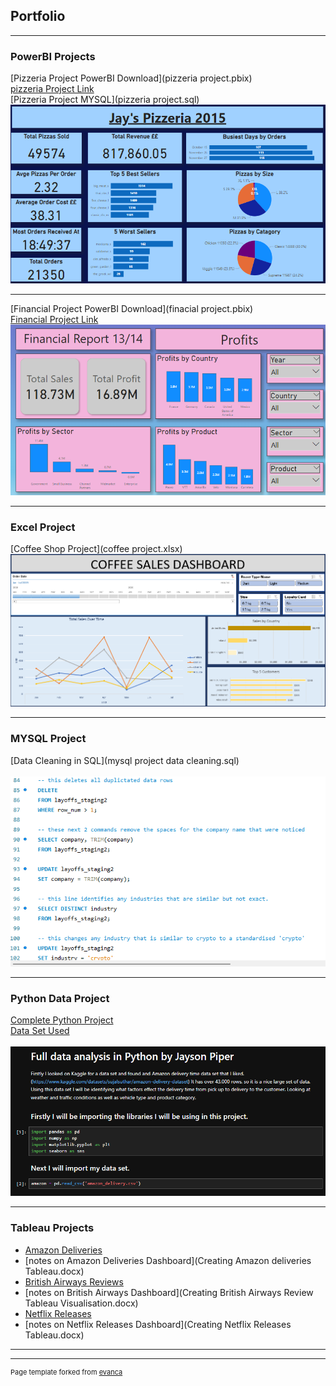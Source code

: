 ## Portfolio

---

### PowerBI Projects

[Pizzeria Project PowerBI Download](pizzeria project.pbix)
<br>
[pizzeria Project Link](https://app.powerbi.com/groups/me/reports/87f7ba59-cc39-4990-8c00-eca8061c112b/595a53e08a3a9e718177?experience=power-bi)
<br>
[Pizzeria Project MYSQL](pizzeria project.sql)
<img src="Screenshot 2024-07-21 174841.png"/>

---
[Financial Project PowerBI Download](finacial project.pbix)
<br>
[Financial Project Link](https://app.powerbi.com/groups/me/reports/569a06d0-b962-4c48-9c1f-4f114f149d19/c374d50cdb58a230506b?experience=power-bi)
<img src="Screenshot 2024-07-21 170214.png"/>

---
### Excel Project

[Coffee Shop Project](coffee project.xlsx)
<img src="Screenshot 2024-07-21 171117.png"/>

---
### MYSQL Project
[Data Cleaning in SQL](mysql project data cleaning.sql)
<br><br>
<img src="Screenshot 2024-07-22 161259.png"/>

---
### Python Data Project
[Complete Python Project](Python_amazon_data_analysis.ipynb)
<br>
[Data Set Used](amazon_delivery.csv)
<br><br>
<img src="Screenshot 2024-07-25 120956.png"/>

---
### Tableau Projects

- [Amazon Deliveries](https://public.tableau.com/app/profile/jayson.piper6574/viz/AmazonDeliveries/Dashboard1)
- [notes on Amazon Deliveries Dashboard](Creating Amazon deliveries Tableau.docx)
- [British Airways Reviews](https://public.tableau.com/app/profile/jayson.piper6574/viz/BritishAirwaysReview_17190600113250/Dashboard1)
- [notes on British Airways Dashboard](Creating British Airways Review Tableau Visualisation.docx)
- [Netflix Releases](https://public.tableau.com/app/profile/jayson.piper6574/viz/NetflixReleases_17190920823090/NetflixReleases)
- [notes on Netflix Releases Dashboard](Creating Netflix Releases Tableau.docx)

  
---




---
<p style="font-size:11px">Page template forked from <a href="https://github.com/evanca/quick-portfolio">evanca</a></p>
<!-- Remove above link if you don't want to attibute -->
